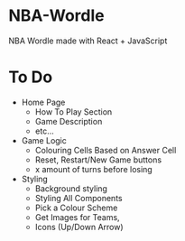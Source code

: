 # NBA-Wordle
NBA Wordle made with React + JavaScript

# To Do
- Home Page
  - How To Play Section
  - Game Description
  - etc...
- Game Logic
  - Colouring Cells Based on Answer Cell
  - Reset, Restart/New Game  buttons
  - x amount of turns before losing
- Styling
  - Background styling
  - Styling All Components
  - Pick a Colour Scheme
  - Get Images for Teams,
  - Icons (Up/Down Arrow)  
 
